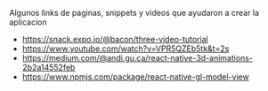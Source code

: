 Algunos links de paginas, snippets y videos que ayudaron a crear la aplicacion

* https://snack.expo.io/@bacon/three-video-tutorial
* https://www.youtube.com/watch?v=VPR5QZEb5tk&t=2s
* https://medium.com/@andi.gu.ca/react-native-3d-animations-2b2a14552feb
* https://www.npmjs.com/package/react-native-gl-model-view

